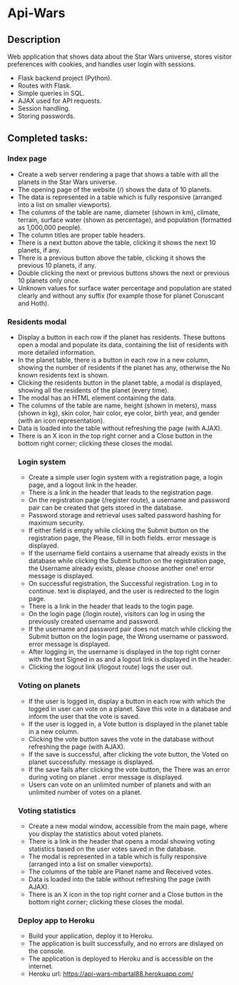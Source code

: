 # Api-Wars

## Description
Web application that shows data about the Star Wars universe, stores visitor preferences with cookies, and handles user login with sessions.
- Flask backend project (Python).
- Routes with Flask.
- Simple queries in SQL.
- AJAX used for API requests.
- Session handling.
- Storing passwords.

## Completed tasks:

### Index page
- Create a web server rendering a page that shows a table with all the planets in the Star Wars universe.
- The opening page of the website (/) shows the data of 10 planets.
- The data is represented in a table which is fully responsive (arranged into a list on smaller viewports).
- The columns of the table are name, diameter (shown in km), climate, terrain, surface water (shown as percentage), and population (formatted as 1,000,000 people).
- The column titles are proper table headers.
- There is a next button above the table, clicking it shows the next 10 planets, if any.
- There is a previous button above the table, clicking it shows the previous 10 planets, if any.
- Double clicking the next or previous buttons shows the next or previous 10 planets only once.
- Unknown values for surface water percentage and population are stated clearly and without any suffix (for example those for planet Coruscant and Hoth).

### Residents modal
- Display a button in each row if the planet has residents. These buttons open a modal and populate its data, containing the list of residents with more detailed information.
- In the planet table, there is a button in each row in a new column, showing the number of residents if the planet has any, otherwise the No known residents text is shown.
- Clicking the <n> residents button in the planet table, a modal is displayed, showing all the residents of the planet (every time).
- The modal has an HTML <table> element containing the data.
- The columns of the table are name, height (shown in meters), mass (shown in kg), skin color, hair color, eye color, birth year, and gender (with an icon representation).
- Data is loaded into the table without refreshing the page (with AJAX).
- There is an X icon in the top right corner and a Close button in the bottom right corner; clicking these closes the modal.

### Login system
- Create a simple user login system with a registration page, a login page, and a logout link in the header.
- There is a link in the header that leads to the registration page.
- On the registration page (/register route), a username and password pair can be created that gets stored in the database.
- Password storage and retrieval uses salted password hashing for maximum security.
- If either field is empty while clicking the Submit button on the registration page, the Please, fill in both fields. error message is displayed.
- If the username field contains a username that already exists in the database while clicking the Submit button on the registration page, the Username already exists, please choose another one! error message is displayed.
- On successful registration, the Successful registration. Log in to continue. text is displayed, and the user is redirected to the login page.
- There is a link in the header that leads to the login page.
- On the login page (/login route), visitors can log in using the previously created username and password.
- If the username and password pair does not match while clicking the Submit button on the login page, the Wrong username or password. error message is displayed.
- After logging in, the username is displayed in the top right corner with the text Signed in as <username> and a logout link is displayed in the header.
- Clicking the logout link (/logout route) logs the user out.

### Voting on planets
- If the user is logged in, display a button in each row with which the logged in user can vote on a planet. Save this vote in a database and inform the user that the vote is saved.
- If the user is logged in, a Vote button is displayed in the planet table in a new column.
- Clicking the vote button saves the vote in the database without refreshing the page (with AJAX).
- If the save is successful, after clicking the vote button, the Voted on planet <planetname> successfully. message is displayed.
- If the save fails after clicking the vote button, the There was an error during voting on planet <planetname>. error message is displayed.
- Users can vote on an unlimited number of planets and with an unlimited number of votes on a planet.

### Voting statistics
- Create a new modal window, accessible from the main page, where you display the statistics about voted planets.
- There is a link in the header that opens a modal showing voting statistics based on the user votes saved in the database.
- The modal is represented in a table which is fully responsive (arranged into a list on smaller viewports).
- The columns of the table are Planet name and Received votes.
- Data is loaded into the table without refreshing the page (with AJAX).
- There is an X icon in the top right corner and a Close button in the bottom right corner; clicking these closes the modal.

### Deploy app to Heroku
- Build your application, deploy it to Heroku.
- The application is built successfully, and no errors are dislayed on the console.
- The application is deployed to Heroku and is accessible on the internet.
- Heroku url: https://api-wars-mbartal88.herokuapp.com/

